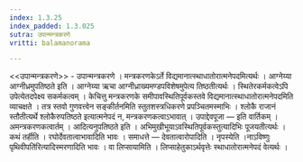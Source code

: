 ```yaml
---
index: 1.3.25
index_padded: 1.3.025
sutra: उपान्मन्त्रकरणे
vritti: balamanorama

---
```

<<उपान्मन्त्रकरणे>> - उपान्मन्त्रकरणे । मन्त्रकरणकेऽर्ते विद्यमानात्स्थाधातोरात्मनेपदमित्यर्थः । आग्नेय्या आग्नीध्रमुपतिष्ठते इति । आग्नेय्या ऋचा आग्नीध्राख्यमण्डपविशेषमुपेत्य तिष्ठतीत्यर्थः । स्थितेरकर्मकत्वेऽपि उपेत्येतदपेक्ष्य सकर्मकत्वम् । केचित्तु मन्त्रकरणके समीपावस्थितिपूर्वकस्तवे विद्यमानात्स्थाधातोरात्मनेपदमिति व्याचक्षते । तत्र स्तवो गुणवत्त्वेन सङ्कीर्तनमिति स्तुतशस्त्रधिकरणे प्रपञ्चितमस्माभिः । श्लोकै राजानं स्तौतीत्यर्थे श्लोकैरुपतिष्ठते इत्यात्मनेपदं न, मन्त्रकरणकत्वाऽभावात् । उपाद्देवपूजा —  इति वार्तिकम् । अमन्त्रकरणकत्वार्तम् । आदित्यनुपतिष्ठते इति । अभिमुखीभूयाऽवस्थितिपूर्वकस्तुत्यादिभिः पूजयतीत्यर्थः । कथं तर्हीति । रघोर्देवतात्वाभावादिति भावः । समाधत्ते —  देवतात्वारोपादिति । नृपस्येति ।नाऽविष्णुः पृथिवीपति॑रित्यादिस्मरणादिति भावः । वा लिप्सायामिति । लिप्साहेतुकाऽर्थवृत्तेः स्थाधातोरात्मनेपदं वेत्यर्थः । 
